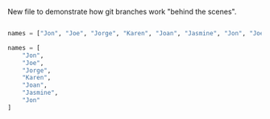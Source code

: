 New file to demonstrate how git branches work "behind the scenes".

```python

names = ["Jon", "Joe", "Jorge", "Karen", "Joan", "Jasmine", "Jon", "Joe", "Jorge", "Joan", "Jasmine","Jon", "Joe", "Jorge", "Joan", "Jasmine", "Jon", "Joe", "Jorge", "Joan", "Jasmine","Jon", "Joe", "Jorge", "Joan", "Jasmine","Jon", "Joe", "Jorge", "Joan", "Jasmine"]

names = [
    "Jon", 
    "Joe", 
    "Jorge", 
    "Karen",
    "Joan", 
    "Jasmine", 
    "Jon"
]

```